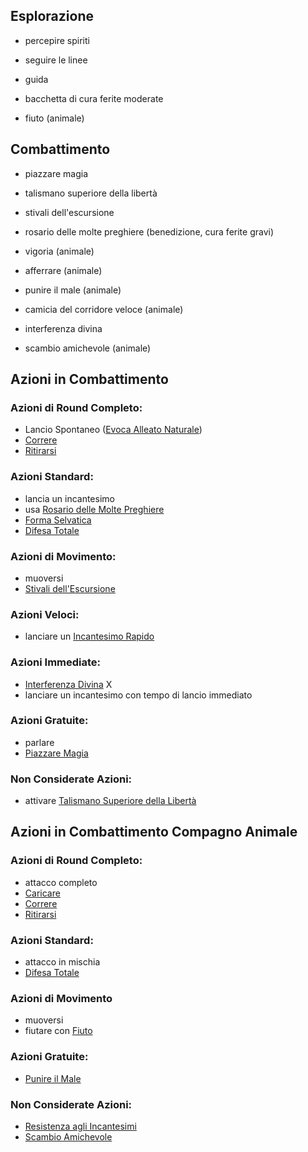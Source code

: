 
## Esplorazione
 - percepire spiriti
 - seguire le linee
 - guida
 - bacchetta di cura ferite moderate

 - fiuto (animale)

## Combattimento
 - piazzare magia
 - talismano superiore della libertà
 - stivali dell'escursione
 - rosario delle molte preghiere (benedizione, cura ferite gravi)

 - vigoria (animale)
 - afferrare (animale)
 - punire il male (animale)
 - camicia del corridore veloce (animale)

 - interferenza divina
 - scambio amichevole (animale)

## Azioni in Combattimento
### Azioni di Round Completo:
 - Lancio Spontaneo ([Evoca Alleato Naturale](https://golarion.altervista.org/wiki/Incantesimi/Evoca_Alleato_Naturale))
 - [Correre](https://golarion.altervista.org/wiki/Azioni_di_Round_Completo#Correre)
 - [Ritirarsi](https://golarion.altervista.org/wiki/Azioni_di_Round_Completo#Ritirarsi)
### Azioni Standard:
 - lancia un incantesimo
 - usa [Rosario delle Molte Preghiere](https://golarion.altervista.org/wiki/Rosario_delle_Molte_Preghiere)
 - [Forma Selvatica](https://golarion.altervista.org/wiki/Druido#Forma_Selvatica_(Sop))
 - [Difesa Totale](https://golarion.altervista.org/wiki/Azioni_Standard#Difesa_Totale)
### Azioni di Movimento:
 - muoversi
 - [Stivali dell'Escursione](https://golarion.altervista.org/wiki/Stivali_dell%27Escursione)
### Azioni Veloci:
 - lanciare un [Incantesimo Rapido](https://golarion.altervista.org/wiki/Incantesimi_Rapidi)
### Azioni Immediate:
 - [Interferenza Divina](https://golarion.altervista.org/wiki/Interferenza_Divina) X
 - lanciare un incantesimo con tempo di lancio immediato
### Azioni Gratuite:
 - parlare
 - [Piazzare Magia](https://golarion.altervista.org/wiki/Druido/Archetipi#Piazzare_Magia_(Sop))
### Non Considerate Azioni:
 - attivare [Talismano Superiore della Libertà](https://golarion.altervista.org/wiki/Talismano_Superiore#Libert%C3%A0)

## Azioni in Combattimento Compagno Animale

### Azioni di Round Completo:
 - attacco completo
 - [Caricare](https://golarion.altervista.org/wiki/Carica)
 - [Correre](https://golarion.altervista.org/wiki/Azioni_di_Round_Completo#Correre)
 - [Ritirarsi](https://golarion.altervista.org/wiki/Azioni_di_Round_Completo#Ritirarsi)
### Azioni Standard:
 - attacco in mischia
 - [Difesa Totale](https://golarion.altervista.org/wiki/Azioni_Standard#Difesa_Totale)
### Azioni di Movimento
 - muoversi
 - fiutare con [Fiuto](https://golarion.altervista.org/wiki/Fiuto)
### Azioni Gratuite:
 - [Punire il Male](https://golarion.altervista.org/wiki/Paladino#Punire_il_Male_(Sop))
### Non Considerate Azioni:
 - [Resistenza agli Incantesimi](https://golarion.altervista.org/wiki/Resistenza_agli_Incantesimi)
 - [Scambio Amichevole](https://golarion.altervista.org/wiki/Scambio_Amichevole)
